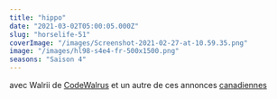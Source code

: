 ```yaml
---
title: "hippo"
date: "2021-03-02T05:00:05.000Z"
slug: "horselife-51"
coverImage: "/images/Screenshot-2021-02-27-at-10.59.35.png"
image: "/images/hl98-s4e4-fr-500x1500.png"
seasons: "Saison 4"
---
```


avec Walrii de [CodeWalrus](https://codewalr.us) et un autre de ces annonces [canadiennes](https://www.youtube.com/watch?v=NBfi8OEz0rA)

